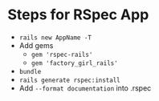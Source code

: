 # Steps for RSpec App

- ` rails new AppName -T `
- Add gems
  - ` gem 'rspec-rails' `
  - ` gem 'factory_girl_rails' `
- ` bundle `
- ` rails generate rspec:install `
- Add ` --format documentation ` into .rspec
